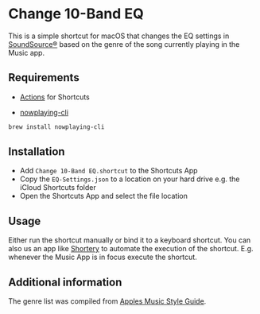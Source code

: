 # Change 10-Band EQ

This is a simple shortcut for macOS that changes the EQ settings in
[SoundSource®](https://rogueamoeba.com/soundsource/) based on the genre of the
song currently playing in the Music app.

## Requirements

- [Actions](https://apps.apple.com/app/id1586435171) for Shortcuts

- [nowplaying-cli](https://github.com/kirtan-shah/nowplaying-cli)

```bash
brew install nowplaying-cli
```

## Installation

- Add `Change 10-Band EQ.shortcut` to the Shortcuts App
- Copy the `EQ-Settings.json` to a location on your hard drive
e.g. the iCloud Shortcuts folder
- Open the Shortcuts App and select the file location

## Usage

Either run the shortcut manually or bind it to a keyboard shortcut.
You can also us an app like [Shortery](https://apps.apple.com/app/id1594183810)
to automate the execution of the shortcut. E.g. whenever the Music App is in focus
execute the shortcut.

## Additional information

The genre list was compiled from
[Apples Music Style Guide](https://help.apple.com/itc/musicstyleguide/#/itc784423802).
